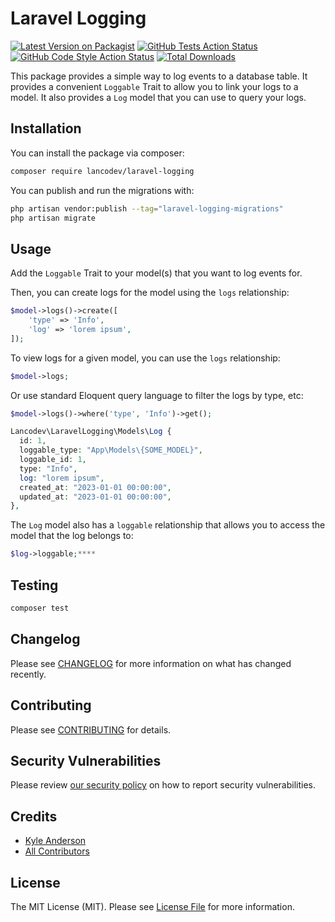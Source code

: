 # Laravel Logging

[![Latest Version on Packagist](https://img.shields.io/packagist/v/lancodev/laravel-logging.svg?style=flat-square)](https://packagist.org/packages/lancodev/laravel-logging)
[![GitHub Tests Action Status](https://img.shields.io/github/actions/workflow/status/lancodev/laravel-logging/run-tests.yml?branch=main&label=tests&style=flat-square)](https://github.com/lancodev/laravel-logging/actions?query=workflow%3Arun-tests+branch%3Amain)
[![GitHub Code Style Action Status](https://img.shields.io/github/actions/workflow/status/lancodev/laravel-logging/fix-php-code-style-issues.yml?branch=main&label=code%20style&style=flat-square)](https://github.com/lancodev/laravel-logging/actions?query=workflow%3A"Fix+PHP+code+style+issues"+branch%3Amain)
[![Total Downloads](https://img.shields.io/packagist/dt/lancodev/laravel-logging.svg?style=flat-square)](https://packagist.org/packages/lancodev/laravel-logging)

This package provides a simple way to log events to a database table. It provides a convenient `Loggable` Trait to allow you to link your logs to a model. It also provides a `Log` model that you can use to query your logs.

## Installation

You can install the package via composer:

```bash
composer require lancodev/laravel-logging
```

You can publish and run the migrations with:

```bash
php artisan vendor:publish --tag="laravel-logging-migrations"
php artisan migrate
```

## Usage
Add the `Loggable` Trait to your model(s) that you want to log events for.

Then, you can create logs for the model using the `logs` relationship:

```php
$model->logs()->create([
    'type' => 'Info',
    'log' => 'lorem ipsum',
]);
```

To view logs for a given model, you can use the `logs` relationship:

```php
$model->logs;
```

Or use standard Eloquent query language to filter the logs by type, etc:

```php
$model->logs()->where('type', 'Info')->get();

Lancodev\LaravelLogging\Models\Log {
  id: 1,
  loggable_type: "App\Models\{SOME_MODEL}",
  loggable_id: 1,
  type: "Info",
  log: "lorem ipsum",
  created_at: "2023-01-01 00:00:00",
  updated_at: "2023-01-01 00:00:00",
},
```

The `Log` model also has a `loggable` relationship that allows you to access the model that the log belongs to:

```php
$log->loggable;****
```

## Testing

```bash
composer test
```

## Changelog

Please see [CHANGELOG](CHANGELOG.md) for more information on what has changed recently.

## Contributing

Please see [CONTRIBUTING](CONTRIBUTING.md) for details.

## Security Vulnerabilities

Please review [our security policy](../../security/policy) on how to report security vulnerabilities.

## Credits

- [Kyle Anderson](https://github.com/lancodev)
- [All Contributors](../../contributors)

## License

The MIT License (MIT). Please see [License File](LICENSE.md) for more information.
